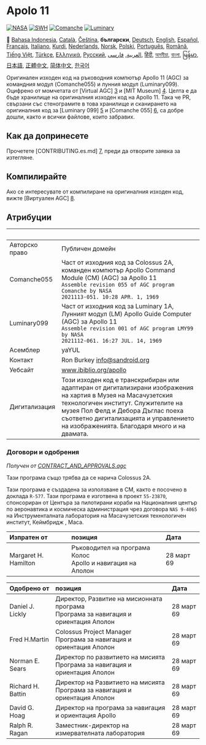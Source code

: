 # Apolo 11

[![NASA][1]][2]
[![SWH]][SWH_URL]
[![Comanche]][ComancheMilestone]
[![Luminary]][LuminaryMilestone]

🎌
[Bahasa Indonesia][ID],
[Català][CA],
[Čeština][CZ],
**български**,
[Deutsch][DE],
[English][EN],
[Español][ES],
[Français][FR],
[Italiano][IT],
[Kurdi][KU],
[Nederlands][NL],
[Norsk][NO],
[Polski][PL],
[Português][PT_BR],
[Română][RO],
[Tiếng Việt][VI],
[Türkçe][TR],
[Ελληνικά][GR],
[Русский][RU],
[العربية][AR],
[فارسی][FA],
[हिंदी][HI_IN],
[অসমীয়া][AS_IN],
[বাংলা][BD_BN],
[မြန်မာ][MM],
[日本語][JA],
[正體中文][ZH_TW],
[简体中文][ZH_CN],
[한국어][KO_KR]

[AR]:README.ar.md
[AS_IN]:README.as_in.md
[BD_BN]:README.bd_bn.md
[BG]:README.bg.md
[CA]:README.ca.md
[CZ]:README.cz.md
[DE]:README.de.md
[EN]:README.md
[ES]:README.es.md
[FA]:README.fa.md
[FR]:README.fr.md
[GR]:README.gr.md
[HI_IN]:README.hi_in.md
[ID]:README.id.md
[IT]:README.it.md
[JA]:README.ja.md
[KO_KR]:README.ko_kr.md
[KU]:README.ku.md
[LT]:README.lt.md
[MM]:README.mm.md
[NL]:README.nl.md
[NO]:README.no.md
[PL]:README.pl.md
[PT_BR]:README.pt_br.md
[RO]:README.ro.md
[RU]:README.ru.md
[TR]:README.tr.md
[VI]:README.vi.md
[ZH_CN]:README.zh_cn.md
[ZH_TW]:README.zh_tw.md

Оригинален изходен код на ръководния компютър Apollo 11 (AGC) за командния модул (Comanche055) и лунния модул (Luminary099). Оцифрено от момчетата от [Virtual AGC] [3] и [MIT Museum] [4]. Целта е да бъде хранилище на оригиналния изходен код на Apollo 11. Така че PR, свързани със стенограмите в това хранилище и сканирането на оригиналния код за [Luminary 099] [5] и [Comanche 055] [6], са добре дошли, както и всички файлове, които забравих.

## Как да допринесете

Прочетете [CONTRIBUTING.es.md] [7], преди да отворите заявка за изтегляне.

## Компилирайте

Ако се интересувате от компилиране на оригиналния изходен код, вижте [Виртуален AGC] [8].

## Атрибуции

&nbsp;            | &nbsp;
:---------------- | :-----
Авторско право    | Публичен домейн
Comanche055 	  | Част от изходния код за Colossus 2A, команден компютър Apollo Command Module (CM) (AGC) за Apollo 11<br>`Assemble revision 055 of AGC program Comanche by NASA`<br>`2021113-051. 10:28 APR. 1, 1969`
Luminary099 	  | Част от изходния код за Luminary 1A, Лунният модул (LM) Apollo Guide Computer (AGC) за Apollo 11<br>`Assemble revision 001 of AGC program LMY99 by NASA`<br>`2021112-061. 16:27 JUL. 14, 1969`
Асемблер 		  | yaYUL
Контакт			  | Ron Burkey <info@sandroid.org>
Уебсайт			  | www.ibiblio.org/apollo
Дигитализация	  | Този изходен код е транскрибиран или адаптиран от дигитализирани изображения на хартия в Музея на Масачузетския технологичен институт. Служителите на музея Пол Фелд и Дебора Дъглас поеха съответно дигитализацията и управлението на изображенията. Благодаря много и на двамата.

### Договори и одобрения

*Получен от [CONTRACT_AND_APPROVALS.agc]*

Тази програма също трябва да се нарича Colossus 2A.

Тази програма е създадена за използване в CM, както е посочено в доклада `R-577`. 
Тази програма е изготвена в проект `55-23870`, спонсориран от Центъра за пилотирани кораби на Националния център по аеронавтика и космическа администрация чрез договора `NAS 9-4065` на Инструменталната лаборатория на Масачузетския технологичен институт, Кеймбридж , Маса.

Изпратен от 		 | позиция | Дата
:------------------- | :------ | :----
Margaret H. Hamilton | Ръководител на програма Колос <br> Apollo и навигация на Аполон | 28 март 69

Одобрено от 		| позиция | Дата
:------------------ | :------ | :----
Daniel J. Lickly    | Директор, Развитие на мисионната програма <br> Програма за навигация и ориентация Аполон   | 28 март 69
Fred H.Martin 	    | Colossus Project Manager <br> Програма за навигация и ориентация Аполон | 28 март 69
Norman E. Sears 	| Директор по развитието на мисията <br> Програма за навигация и ориентация Аполон 	| 28 март 69
Richard H. Battin 	| Директор на Развитието на мисията <br> Програма за навигация и ориентация Аполон | 28 март 69
David G. Hoag 		| Директор на програма за навигация и ориентация Apollo | 28 март 69
Ralph R. Ragan 		| Заместник-директор на измервателната лаборатория | 28 март 69

[CONTRACT_AND_APPROVALS.agc]:https://github.com/chrislgarry/Apollo-11/blob/master/Comanche055/CONTRACT_AND_APPROVALS.agc
[1]:https://flat.badgen.net/badge/NASA/Mission%20Overview/0B3D91
[2]:https://www.nasa.gov/mission_pages/apollo/missions/apollo11.html
[3]:http://www.ibiblio.org/apollo/
[4]:http://web.mit.edu/museum/
[5]:http://www.ibiblio.org/apollo/ScansForConversion/Luminary099/
[6]:http://www.ibiblio.org/apollo/ScansForConversion/Comanche055/
[7]:https://github.com/chrislgarry/Apollo-11/blob/master/CONTRIBUTING.es.md
[8]:https://github.com/rburkey2005/virtualagc
[SWH]:https://flat.badgen.net/badge/Software%20Heritage/Archive/0B3D91
[SWH_URL]:https://archive.softwareheritage.org/browse/origin/https://github.com/chrislgarry/Apollo-11/
[Comanche]:https://flat.badgen.net/github/milestones/chrislgarry/Apollo-11/1
[ComancheMilestone]:https://github.com/chrislgarry/Apollo-11/milestone/1
[Luminary]:https://flat.badgen.net/github/milestones/chrislgarry/Apollo-11/2
[LuminaryMilestone]:https://github.com/chrislgarry/Apollo-11/milestone/2

